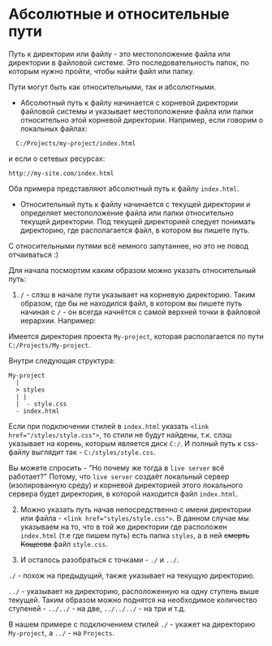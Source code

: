 # Абсолютные и относительные пути

Путь к директории или файлу - это местоположение файла или директории в файловой системе. Это последовательность папок, по которым нужно пройти, чтобы найти файл или папку.

Пути могут быть как относительными, так и абсолютными.

- Абсолютный путь к файлу начинается с корневой директории файловой системы и указывает местоположение файла или папки относительно этой корневой директории. Например, если говорим о локальных файлах:

```text
  C:/Projects/my-project/index.html
```

и если о сетевых ресурсах:

```text
http://my-site.com/index.html
```

Оба примера представляют абсолютный путь к файлу `index.html`.

- Относительный путь к файлу начинается с текущей директории и определяет местоположение файла или папки относительно текущей директории. Под текущей директорией следует понимать директорию, где располагается файл, в котором вы пишете путь.

С относительными путями всё немного запутаннее, но это не повод отчаиваться :)

Для начала посмортим каким образом можно указать относительный путь:

1. `/` - слэш в начале пути указывает на корневую директорию. Таким образом, где бы не находился файл, в котором вы пишете путь начиная с `/` - он всегда начнётся с самой верхней точки в файловой иерархии. Например:

Имеется директория проекта `My-project`, которая располагается по пути `C:/Projects/My-project`.

Внутри следующая структура:

```text
My-project
  |
  > styles
  | |
  |  - style.css
  - index.html
```

Если при подключении стилей в `index.html` указать `<link href="/styles/style.css">`, то стили не будут найдены, т.к. слэш указывает на корень, которым является диск `C:/`. И полный путь к css-файлу выглядит так - `C:/styles/style.css`.

Вы можете спросить - "Но почему же тогда в `live server` всё работает?"
Потому, что `live server` создаёт локальный сервер (изолированную среду) и корневой директорией этого локального сервера будет директория, в которой находится файл `index.html`.

2. Можно указать путь начав непосредственно с имени директории или файла - `<link href="styles/style.css">`. В данном случае мы указываем на то, что в той же директории где расположен `index.html` (т.е где пишем путь) есть папка `styles`, а в ней ~~смерть Кощеева~~ файл `style.css`.

3. И осталось разобраться с точками - `./` и `../`.

`./` - похож на предыдущий, также указывает на текущую директорию.

`../` - указывает на директорию, расположенную на одну ступень выше текущей. Таким образом можно поднятся на необходимое количество ступеней - `../../` - на две, `../../../` - на три и т.д.

В нашем примере с подключением стилей `./` - укажет на директорию `My-project`, а `../` - на `Projects`.
